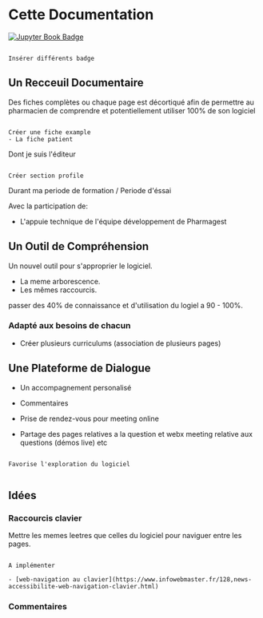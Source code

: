 # Cette Documentation

[![Jupyter Book Badge](https://jupyterbook.org/badge.svg)](https://jupyterbook.org/en/stable/intro.html)

```{note}

Insérer différents badge

```

## Un Recceuil Documentaire


Des fiches complètes ou chaque page est décortiqué afin de permettre au pharmacien de comprendre et potentiellement utiliser 100% de son logiciel

```{note}

Créer une fiche example
- La fiche patient

```


<p class="emphase">Dont je suis l'éditeur</p>

```{note}

Créer section profile

```

Durant ma periode de formation / Periode d'éssai


Avec la participation de:

- L'appuie technique de l'équipe développement de Pharmagest





## Un Outil de Compréhension

Un nouvel outil pour s'approprier le logiciel.

- La meme arborescence. 
- Les mêmes raccourcis.

passer des 40% de connaissance et d'utilisation du logiel a 90 - 100%.


### Adapté aux besoins de chacun

- Créer plusieurs curriculums (association de plusieurs pages) 




## Une Plateforme de Dialogue

- Un accompagnement personalisé

- Commentaires



- Prise de rendez-vous pour meeting online


- Partage des pages relatives a la question et webx meeting relative aux questions (démos live) etc


```{note}

Favorise l'exploration du logiciel


```



## Idées

### Raccourcis clavier

Mettre les memes leetres que celles du logiciel pour naviguer entre les pages.

```{note}

A implémenter

- [web-navigation au clavier](https://www.infowebmaster.fr/128,news-accessibilite-web-navigation-clavier.html)

```


### Commentaires